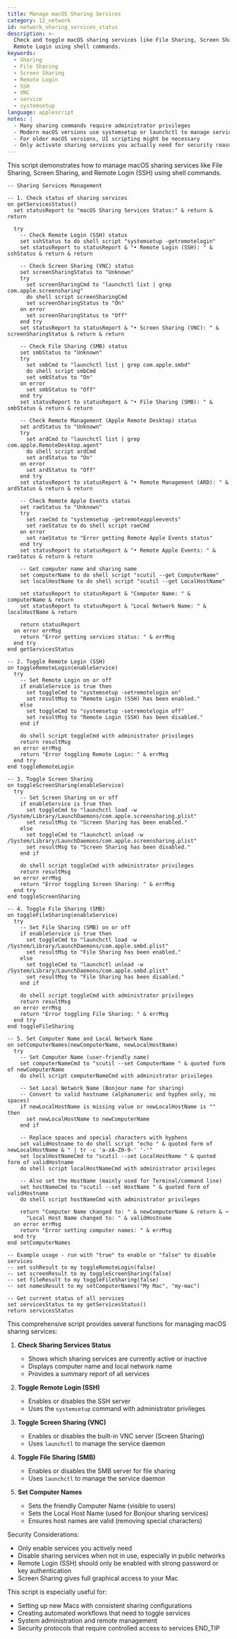 ```yaml
---
title: Manage macOS Sharing Services
category: 12_network
id: network_sharing_services_status
description: >-
  Check and toggle macOS sharing services like File Sharing, Screen Sharing, and
  Remote Login using shell commands.
keywords:
  - Sharing
  - File Sharing
  - Screen Sharing
  - Remote Login
  - SSH
  - VNC
  - service
  - systemsetup
language: applescript
notes: |
  - Many sharing commands require administrator privileges
  - Modern macOS versions use systemsetup or launchctl to manage services
  - For older macOS versions, UI scripting might be necessary
  - Only activate sharing services you actually need for security reasons
---
```


This script demonstrates how to manage macOS sharing services like File Sharing, Screen Sharing, and Remote Login (SSH) using shell commands.

```applescript
-- Sharing Services Management

-- 1. Check status of sharing services
on getServicesStatus()
  set statusReport to "macOS Sharing Services Status:" & return & return
  
  try
    -- Check Remote Login (SSH) status
    set sshStatus to do shell script "systemsetup -getremotelogin"
    set statusReport to statusReport & "• Remote Login (SSH): " & sshStatus & return & return
    
    -- Check Screen Sharing (VNC) status
    set screenSharingStatus to "Unknown"
    try
      set screenSharingCmd to "launchctl list | grep com.apple.screensharing"
      do shell script screenSharingCmd
      set screenSharingStatus to "On"
    on error
      set screenSharingStatus to "Off"
    end try
    set statusReport to statusReport & "• Screen Sharing (VNC): " & screenSharingStatus & return & return
    
    -- Check File Sharing (SMB) status
    set smbStatus to "Unknown"
    try
      set smbCmd to "launchctl list | grep com.apple.smbd"
      do shell script smbCmd
      set smbStatus to "On"
    on error
      set smbStatus to "Off"
    end try
    set statusReport to statusReport & "• File Sharing (SMB): " & smbStatus & return & return
    
    -- Check Remote Management (Apple Remote Desktop) status
    set ardStatus to "Unknown"
    try
      set ardCmd to "launchctl list | grep com.apple.RemoteDesktop.agent"
      do shell script ardCmd
      set ardStatus to "On"
    on error
      set ardStatus to "Off"
    end try
    set statusReport to statusReport & "• Remote Management (ARD): " & ardStatus & return & return
    
    -- Check Remote Apple Events status
    set raeStatus to "Unknown"
    try
      set raeCmd to "systemsetup -getremoteappleevents"
      set raeStatus to do shell script raeCmd
    on error
      set raeStatus to "Error getting Remote Apple Events status"
    end try
    set statusReport to statusReport & "• Remote Apple Events: " & raeStatus & return & return
    
    -- Get computer name and sharing name
    set computerName to do shell script "scutil --get ComputerName"
    set localHostName to do shell script "scutil --get LocalHostName"
    
    set statusReport to statusReport & "Computer Name: " & computerName & return
    set statusReport to statusReport & "Local Network Name: " & localHostName & return
    
    return statusReport
  on error errMsg
    return "Error getting services status: " & errMsg
  end try
end getServicesStatus

-- 2. Toggle Remote Login (SSH)
on toggleRemoteLogin(enableService)
  try
    -- Set Remote Login on or off
    if enableService is true then
      set toggleCmd to "systemsetup -setremotelogin on"
      set resultMsg to "Remote Login (SSH) has been enabled."
    else
      set toggleCmd to "systemsetup -setremotelogin off"
      set resultMsg to "Remote Login (SSH) has been disabled."
    end if
    
    do shell script toggleCmd with administrator privileges
    return resultMsg
  on error errMsg
    return "Error toggling Remote Login: " & errMsg
  end try
end toggleRemoteLogin

-- 3. Toggle Screen Sharing
on toggleScreenSharing(enableService)
  try
    -- Set Screen Sharing on or off
    if enableService is true then
      set toggleCmd to "launchctl load -w /System/Library/LaunchDaemons/com.apple.screensharing.plist"
      set resultMsg to "Screen Sharing has been enabled."
    else
      set toggleCmd to "launchctl unload -w /System/Library/LaunchDaemons/com.apple.screensharing.plist"
      set resultMsg to "Screen Sharing has been disabled."
    end if
    
    do shell script toggleCmd with administrator privileges
    return resultMsg
  on error errMsg
    return "Error toggling Screen Sharing: " & errMsg
  end try
end toggleScreenSharing

-- 4. Toggle File Sharing (SMB)
on toggleFileSharing(enableService)
  try
    -- Set File Sharing (SMB) on or off
    if enableService is true then
      set toggleCmd to "launchctl load -w /System/Library/LaunchDaemons/com.apple.smbd.plist"
      set resultMsg to "File Sharing has been enabled."
    else
      set toggleCmd to "launchctl unload -w /System/Library/LaunchDaemons/com.apple.smbd.plist"
      set resultMsg to "File Sharing has been disabled."
    end if
    
    do shell script toggleCmd with administrator privileges
    return resultMsg
  on error errMsg
    return "Error toggling File Sharing: " & errMsg
  end try
end toggleFileSharing

-- 5. Set Computer Name and Local Network Name
on setComputerNames(newComputerName, newLocalHostName)
  try
    -- Set Computer Name (user-friendly name)
    set computerNameCmd to "scutil --set ComputerName " & quoted form of newComputerName
    do shell script computerNameCmd with administrator privileges
    
    -- Set Local Network Name (Bonjour name for sharing)
    -- Convert to valid hostname (alphanumeric and hyphen only, no spaces)
    if newLocalHostName is missing value or newLocalHostName is "" then
      set newLocalHostName to newComputerName
    end if
    
    -- Replace spaces and special characters with hyphens
    set validHostname to do shell script "echo " & quoted form of newLocalHostName & " | tr -c 'a-zA-Z0-9-' '-'"
    set localHostNameCmd to "scutil --set LocalHostName " & quoted form of validHostname
    do shell script localHostNameCmd with administrator privileges
    
    -- Also set the HostName (mainly used for Terminal/command line)
    set hostNameCmd to "scutil --set HostName " & quoted form of validHostname
    do shell script hostNameCmd with administrator privileges
    
    return "Computer Name changed to: " & newComputerName & return & ¬
      "Local Host Name changed to: " & validHostname
  on error errMsg
    return "Error setting computer names: " & errMsg
  end try
end setComputerNames

-- Example usage - run with "true" to enable or "false" to disable services
-- set sshResult to my toggleRemoteLogin(false)
-- set screenResult to my toggleScreenSharing(false)
-- set fileResult to my toggleFileSharing(false)
-- set namesResult to my setComputerNames("My Mac", "my-mac")

-- Get current status of all services
set servicesStatus to my getServicesStatus()
return servicesStatus
```

This comprehensive script provides several functions for managing macOS sharing services:

1. **Check Sharing Services Status**
   - Shows which sharing services are currently active or inactive
   - Displays computer name and local network name
   - Provides a summary report of all services

2. **Toggle Remote Login (SSH)**
   - Enables or disables the SSH server
   - Uses the `systemsetup` command with administrator privileges

3. **Toggle Screen Sharing (VNC)**
   - Enables or disables the built-in VNC server (Screen Sharing)
   - Uses `launchctl` to manage the service daemon

4. **Toggle File Sharing (SMB)**
   - Enables or disables the SMB server for file sharing
   - Uses `launchctl` to manage the service daemon

5. **Set Computer Names**
   - Sets the friendly Computer Name (visible to users)
   - Sets the Local Host Name (used for Bonjour sharing services)
   - Ensures host names are valid (removing special characters)

Security Considerations:
- Only enable services you actively need
- Disable sharing services when not in use, especially in public networks
- Remote Login (SSH) should only be enabled with strong password or key authentication
- Screen Sharing gives full graphical access to your Mac

This script is especially useful for:
- Setting up new Macs with consistent sharing configurations
- Creating automated workflows that need to toggle services
- System administration and remote management
- Security protocols that require controlled access to services
END_TIP
